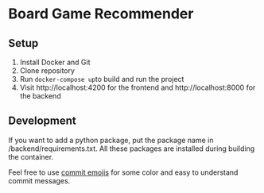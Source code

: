 # Board Game Recommender

## Setup

1. Install Docker and Git
2. Clone repository
3. Run `docker-compose up`to build and run the project
4. Visit http://localhost:4200 for the frontend and http://localhost:8000 for the backend

## Development
If you want to add a python package, put the package name in /backend/requirements.txt. All these packages are installed during building the container.

Feel free to use [commit emojis](https://gitmoji.carloscuesta.me/) for some color and easy to understand commit messages.
